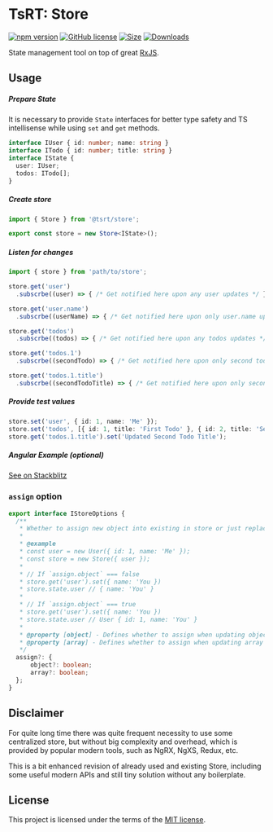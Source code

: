 # TsRT: Store

[![npm version](https://img.shields.io/npm/v/@tsrt/store.svg)](https://www.npmjs.com/package/@tsrt/store)  [![GitHub license](https://img.shields.io/badge/license-MIT-blue.svg)](https://github.com/tsReusableTools/tsrt/blob/master/LICENSE)  [![Size](https://img.shields.io/bundlephobia/minzip/@tsrt/store.svg)](https://www.npmjs.com/package/@tsrt/store)  [![Downloads](https://img.shields.io/npm/dm/@tsrt/store.svg)](https://www.npmjs.com/package/@tsrt/store)


<!-- Store service using `rxjs` under the hood. -->
State management tool on top of great [RxJS](https://www.npmjs.com/package/rxjs).

## Usage


##### Prepare State

It is necessary to provide `State` interfaces for better type safety and TS intellisense while using `set` and `get` methods.

```ts
interface IUser { id: number; name: string }
interface ITodo { id: number; title: string }
interface IState {
  user: IUser;
  todos: ITodo[];
}
```

##### Create store

```ts
import { Store } from '@tsrt/store';

export const store = new Store<IState>();
```

##### Listen for changes

```ts
import { store } from 'path/to/store';

store.get('user')
  .subscrbe((user) => { /* Get notified here upon any user updates */ })

store.get('user.name')
  .subscrbe((userName) => { /* Get notified here upon only user.name updates */ })

store.get('todos')
  .subscrbe((todos) => { /* Get notified here upon any todos updates */ })

store.get('todos.1')
  .subscrbe((secondTodo) => { /* Get notified here upon only second todo updates */ })

store.get('todos.1.title')
  .subscrbe((secondTodoTitle) => { /* Get notified here upon only second todo.title updates */ })
```

##### Provide test values

```ts
store.set('user', { id: 1, name: 'Me' });
store.set('todos', [{ id: 1, title: 'First Todo' }, { id: 2, title: 'Second Todo' }]);
store.get('todos.1.title').set('Updated Second Todo Title');
```

##### Angular Example (optional)

[See on Stackblitz](https://stackblitz.com/edit/angular-tsrt-store?file=src/app/todos.component.ts)

### `assign` option

```ts
export interface IStoreOptions {
  /**
   * Whether to assign new object into existing in store or just replace it.
   *
   * @example
   * const user = new User({ id: 1, name: 'Me' });
   * const store = new Store({ user });
   *
   * // If `assign.object` === false
   * store.get('user').set({ name: 'You })
   * store.state.user // { name: 'You' }
   *
   * // If `assign.object` === true
   * store.get('user').set({ name: 'You })
   * store.state.user // User { id: 1, name: 'You' }
   *
   * @property [object] - Defines whether to assign when updating object values. @default false.
   * @property [array] - Defines whether to assign when updating array values. @default false.
   */
  assign?: {
      object?: boolean;
      array?: boolean;
  };
}
```

## Disclaimer

For quite long time there was quite frequent necessity to use some centralized store, but without big complexity and overhead, which is provided by popular modern tools, such as NgRX, NgXS, Redux, etc.

This is a bit enhanced revision of already used and existing Store, including some useful modern APIs and still tiny solution without any boilerplate.

## License

This project is licensed under the terms of the [MIT license](https://github.com/tsReusableTools/tsrt/blob/master/LICENSE).
